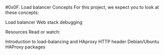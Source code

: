 #0x0F. Load balancer
Concepts
For this project, we expect you to look at these concepts:

Load balancer
Web stack debugging


Resources
Read or watch:

Introduction to load-balancing and HAproxy
HTTP header
Debian/Ubuntu HAProxy packages
